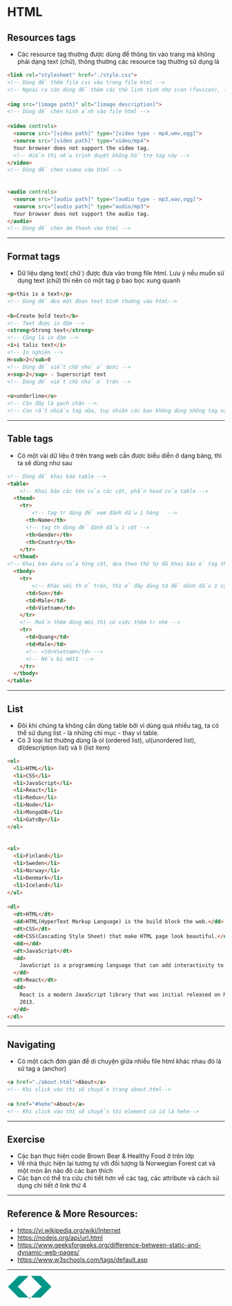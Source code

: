 # HTML
## Resources tags
- Các resource tag thường được dùng để thông tin vào trang mà không phải dạng text (chữ), thông thường các resource tag thường sử dụng là 
```html
<link rel="stylesheet" href="./style.css">
<!-- Dùng để thêm file css vào trong file html -->
<!-- Ngoài ra còn dùng để thêm các thứ linh tinh như icon (favicon), license,...  -->

<img src="[image path]" alt="[image description]">
<!-- Dùng để chèn hình ảnh vào file html -->

<video controls>
  <source src="[video path]" type="[video type - mp4,wmv,ogg]">
  <source src="[video path]" type="video/mp4">
  Your browser does not support the video tag.
  <!-- Hiển thị nếu trình duyệt không hỗ trợ tag này -->
</video>
<!-- Dùng để chèn video vào html -->


<audio controls>
  <source src="[audio path]" type="[audio type - mp3,wav,ogg]">
  <source src="[audio path]" type="audio/mp3">
  Your browser does not support the audio tag.
</audio>
<!-- Dùng để chèn âm thanh vào html -->
```
---

## Format tags
- Dữ liệu dạng text( chữ ) được đưa vào trong file html. Lưu ý nếu muốn sử dụng text (chữ) thì nên có một tag p bao bọc xung quanh
```html
<p>this is a text</p>
<!-- Dùng để đưa một đoạn text bình thường vào html-->

<b>Create bold text</b>
<!-- Text được in đậm -->
<strong>Strong text</strong>
<!-- Cũng là in đậm -->
<i>i talic text</i>
<!-- In nghiên -->
H<sub>2</sub>0
<!-- Dùng để viết chữ nhỏ ở dưới -->
x<sup>2</sup> - Superscript text
<!-- Dùng để viết chữ nhỏ ở trên -->

<u>underline</u>
<!-- Còn đây là gạch chân -->
<!-- Còn rất nhiều tag nữa, tuy nhiên các bạn không dùng những tag này, CSS sẽ giúp chúng ta làm điều đó tốt hơn -->
```

---

## Table tags
- Có một vài dữ liệu ở trên trang web cần được biểu diễn ở dạng bảng, thì ta sẽ dùng như sau
```html
<!-- Dùng để khai báo table -->
<table>
    <!-- Khai báo các tên của các cột, phần head của table -->
  <thead>
    <tr>
        <!-- tag tr dùng để xem đánh dấu 1 hàng   -->
      <th>Name</th>
      <!-- tag th dùng để đánh dấu 1 cột -->
      <th>Gender</th>
      <th>Country</th>
    </tr>
  </thead>
<!-- Khai báo data của từng cột, dựa theo thứ tự đã khai báo ở tag thead -->
  <tbody>
    <tr>
        <!-- Khác với th ở trên, thì ở đây dùng td để dánh dấu 1 cột -->
      <td>Son</td>
      <td>Male</td>
      <td>Vietnam</td>
    </tr>
    <!-- Muốn thêm dòng mới thì cứ việc thêm tr nhé -->
    <tr>
      <td>Quang</td>
      <td>Male</td>
      <!-- <td>Vietnam</td> -->
      <!-- Nếu bị m6t1  -->
    </tr>
  </tbody>
</table>

```

---

## List
- Đôi khi chúng ta không cần dùng table bởi vì dùng quá nhiều tag, ta có thể sử dụng list - là những chỉ mục - thay vì table. 
- Có 3 loại list thường dùng là ol (ordered list), ul(unordered list), dl(description list) và li (list item)

```html
<ol>
  <li>HTML</li>
  <li>CSS</li>
  <li>JavaScript</li>
  <li>React</li>
  <li>Redux</li>
  <li>Node</li>
  <li>MongoDB</li>
  <li>GatsBy</li>
</ol>


<ul>
  <li>Finland</li>
  <li>Sweden</li>
  <li>Norway</li>
  <li>Denmark</li>
  <li>Iceland</li>
</ul>

<dl>
  <dt>HTML</dt>
  <dd>HTML(HyperText Markup Language) is the build block the web.</dd>
  <dt>CSS</dt>
  <dd>CSS(Cascading Style Sheet) that make HTML page look beautiful.</dd>
  <dd></dd>
  <dt>JavaScript</dt>
  <dd>
    JavaScript is a programming language that can add interactivity to websites
  </dd>
  <dt>React</dt>
  <dd>
    React is a modern JavaScript library that was initial released on May 29,
    2013.
  </dd>
</dl>
``` 

---

## Navigating 
- Có một cách đơn giản để di chuyện giữa nhiều file html khác nhau đó là sử tag a (anchor)
```html
<a href="./about.html">About</a>
<!-- Khi click vào thì sẽ chuyển trang about.html-->

<a href="#hehe">About</a>
<!-- Khi click vào thì sẽ chuyển tới element có id là hehe-->
```
---

## Exercise
- Các bạn thực hiện code Brown Bear & Healthy Food ở trên lớp 
- Về nhà thực hiện lại tương tự với đối tượng là Norwegian Forest cat và một món ăn nào đó các bạn thích
- Các bạn có thể tra cứu chi tiết hơn về các tag, các attribute và cách sử dụng chi tiết ở link thứ 4
---
## Reference & More Resources: 
* https://vi.wikipedia.org/wiki/Internet
* https://nodejs.org/api/url.html
* https://www.geeksforgeeks.org/difference-between-static-and-dynamic-web-pages/
* https://www.w3schools.com/tags/default.asp
---
<div>
<a href="./Lecture-07.2.Array.md">
    <img width=50 src="../sources/left-arrow.svg" >
</a>
<a href="./Lecture-05.3.Operator-Expression-Function.md">
    <img  width=50 src="../sources/right-arrow.svg">
    </a>
</div>
